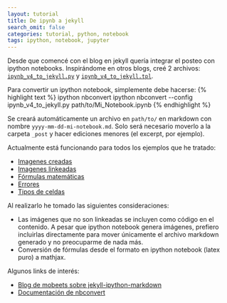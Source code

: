 ```yaml
---
layout: tutorial
title: De ipynb a jekyll
search_omit: false
categories: tutorial, python, notebook
tags: ipython, notebook, jupyter
---
```


Desde que comencé con el blog en jekyll quería integrar el posteo con ipython notebooks.
Inspirándome en otros blogs, creé 2 archivos: [`ipynb_v4_to_jekyll.py`](https://github.com/sebastiandres/sebastiandres.github.io/blob/master/ipynb_v4_to_jekyll.py) y [`ipynb_v4_to_jekyll.tpl`](https://github.com/sebastiandres/sebastiandres.github.io/blob/master/ipynb_v4_to_jekyll.tpl).

Para convertir un ipython notebook, simplemente debe hacerse:
{% highlight text %} 
ipython nbconvert ipython nbconvert --config ipynb_v4_to_jekyll.py path/to/Mi_Notebook.ipynb 
{% endhighlight %}

Se creará automáticamente un archivo en `path/to/` en markdown con nombre `yyyy-mm-dd-mi-notebook.md`. 
Solo será necesario moverlo a la carpeta `_post` y hacer ediciones menores (el excerpt, por ejemplo). 

Actualmente está funcionando para todos los ejemplos que he tratado:

 * [Imagenes creadas](../test-1-imagenes-creadas)
 * [Imagenes linkeadas](../test-2-imagenes-linkeadas)
 * [Fórmulas matemáticas](../test-3-formulas)
 * [Errores](../test-4-errores)
 * [Tipos de celdas](../test-5-tipos-de-celdas)

Al realizarlo he tomado las siguientes consideraciones:

 * Las imágenes que no son linkeadas se incluyen como código en el contenido. A pesar que ipython notebook genera imágenes, prefiero incluirlas directamente para mover únicamente el archivo markdown generado y no preocuparme de nada más.
 * Conversión de fórmulas desde el formato en ipython notebook (latex puro) a mathjax.

Algunos links de interés:
 * [Blog de mobeets sobre jekyll-ipython-markdown](https://github.com/mobeets/jekyll-ipython-markdown)
 * [Documentación de nbconvert](http://nbconvert.readthedocs.org/en/latest/customizing.html)
